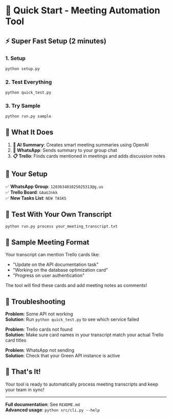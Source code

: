 # 🚀 Quick Start - Meeting Automation Tool

## ⚡ Super Fast Setup (2 minutes)

### 1. **Setup**
```bash
python setup.py
```

### 2. **Test Everything**
```bash
python quick_test.py
```

### 3. **Try Sample**
```bash
python run.py sample
```

## 🎯 **What It Does**

1. **📝 AI Summary**: Creates smart meeting summaries using OpenAI
2. **📱 WhatsApp**: Sends summary to your group chat 
3. **📋 Trello**: Finds cards mentioned in meetings and adds discussion notes

## 📱 **Your Setup**

✅ **WhatsApp Group**: `120363401025025313@g.us`  
✅ **Trello Board**: `GAaUJnkk`  
✅ **New Tasks List**: `NEW TASKS`  

## 🧪 **Test With Your Own Transcript**

```bash
python run.py process your_meeting_transcript.txt
```

## 📝 **Sample Meeting Format**

Your transcript can mention Trello cards like:
- "Update on the API documentation task"
- "Working on the database optimization card" 
- "Progress on user authentication"

The tool will find these cards and add meeting notes as comments!

## 🔧 **Troubleshooting**

**Problem**: Some API not working  
**Solution**: Run `python quick_test.py` to see which service failed

**Problem**: Trello cards not found  
**Solution**: Make sure card names in your transcript match your actual Trello card titles

**Problem**: WhatsApp not sending  
**Solution**: Check that your Green API instance is active

## 🎉 **That's It!**

Your tool is ready to automatically process meeting transcripts and keep your team in sync! 

---

**Full documentation**: See `README.md`  
**Advanced usage**: `python src/cli.py --help`